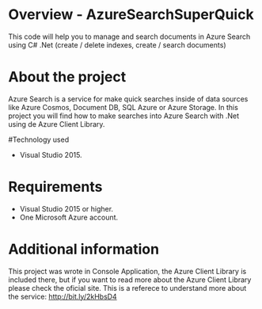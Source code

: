 # Overview - AzureSearchSuperQuick
This code will help you to manage and search documents in Azure Search using C# .Net (create / delete indexes, create / search documents)

# About the project
Azure Search is a service for make quick searches inside of data sources like Azure Cosmos, Document DB, SQL Azure or Azure Storage. In this project you will find how to make searches into Azure Search with .Net using de Azure Client Library.

#Technology used

* Visual Studio 2015.

# Requirements

* Visual Studio 2015 or higher.
* One Microsoft Azure account.

# Additional information

This project was wrote in Console Application, the Azure Client Library is included there, but if you want to read more about the Azure Client Library please check the oficial site.
This is a referece to understand more about the service: http://bit.ly/2kHbsD4
